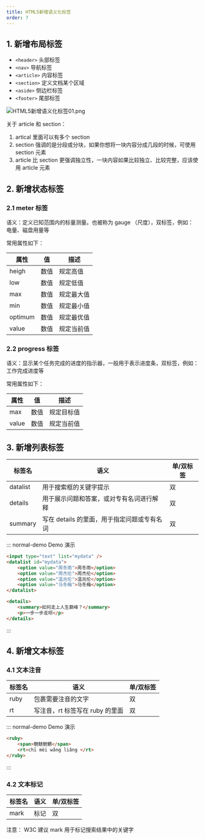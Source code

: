 ```yaml
---
title: HTML5新增语义化标签
order: 7
---
```


## 1. 新增布局标签

- `<header>` 头部标签
- `<nav>` 导航标签
- `<article>` 内容标签
- `<section>` 定义文档某个区域
- `<aside>` 侧边栏标签
- `<footer>` 尾部标签

![HTML5新增语义化标签01.png](https://zhf-picture.oss-cn-qingdao.aliyuncs.com/my-img/HTML5新增语义化标签01.png)

关于 article 和 section：
1. artical 里面可以有多个 section 
2. section 强调的是分段或分块，如果你想将一块内容分成几段的时候，可使用 section 元素
3. article 比 section 更强调独立性，一块内容如果比较独立、比较完整，应该使用 article 元素

## 2. 新增状态标签

### 2.1 meter 标签

语义：定义已知范围内的标量测量。也被称为 gauge （尺度），双标签，例如：电量、磁盘用量等

常用属性如下：

| 属性  | 值   | 描述     |
| ----- | ---- | -------- |
| heigh | 数值 | 规定高值 |
|  low     | 数值 |  规定低值        |
|   max    | 数值 |     规定最大值     |
|    min   | 数值 |     规定最小值     |
|     optimum  | 数值 |  规定最优值        |
|   value    |  数值    |    规定当前值      |

### 2.2 progress 标签

语义：显示某个任务完成的进度的指示器，一般用于表示进度条，双标签，例如：工作完成进度等

常用属性如下：

| 属性  | 值   | 描述       |
| ----- | ---- | ---------- |
| max   | 数值 | 规定目标值 |
| value | 数值 | 规定当前值           |

## 3. 新增列表标签

| 标签名   | 语义                                        | 单/双标签 |
| -------- | ------------------------------------------- | --------- |
| datalist | 用于搜索框的关键字提示                      | 双        |
| details  | 用于展示问题和答案，或对专有名词进行解释    | 双        |
| summary  | 写在 details 的里面，用于指定问题或专有名词 | 双          |

::: normal-demo Demo 演示

```html
<input type="text" list="mydata" />
<datalist id="mydata">
	<option value="周冬雨">周冬雨</option>
	<option value="周杰伦">周杰伦</option>
	<option value="温兆伦">温兆伦</option>
	<option value="马冬梅">马冬梅</option>
</datalist>

<details>
	<summary>如何走上人生巅峰？</summary>
	<p>一步一步走呗</p>
</details> 
```

:::

## 4. 新增文本标签

### 4.1 文本注音

| 标签名 | 语义                            | 单/双标签 |
| ------ | ------------------------------- | --------- |
| ruby   | 包裹需要注音的文字              | 双        |
| rt     | 写注音，rt 标签写在 ruby 的里面 | 双          |

::: normal-demo Demo 演示

```html
<ruby>
	<span>魑魅魍魉</span>
	<rt>chī mèi wǎng liǎng </rt>
</ruby>
```

:::

### 4.2 文本标记

| 标签名 | 语义 | 单/双标签 |
| ------ | ---- | --------- |
| mark   | 标记 | 双          |

注意： W3C 建议 mark 用于标记搜索结果中的关键字

